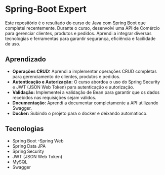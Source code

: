 # Spring-Boot Expert

Este repositório é o resultado do curso de Java com Spring Boot que completei recentemente. Durante o curso, desenvolvi uma API de Comércio para gerenciar clientes, produtos e pedidos. Aprendi a integrar diversas tecnologias e ferramentas para garantir segurança, eficiência e facilidade de uso.

## Aprendizado

- **Operações CRUD:** Aprendi a implementar operações CRUD completas para gerenciamento de clientes, produtos e pedidos.
- **Autenticação e Autorização:** O curso abordou o uso do Spring Security e JWT (JSON Web Token) para autenticação e autorização.
- **Validação:** Implementei a validação de Bean para garantir que os dados recebidos nas requisições sejam válidos.
- **Documentação:** Aprendi a documentar completamente a API utilizando Swagger.
- **Docker:** Subindo o projeto para o docker e deixando automatioco.

## Tecnologias

- Spring Boot
-Spring Web
- Spring Data JPA
- Spring Security
- JWT (JSON Web Token)
- MySQL
- Swagger
